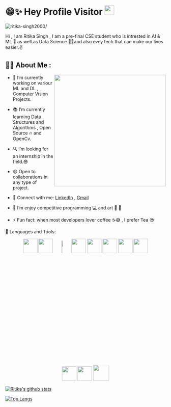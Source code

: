 
# 😁✨ Hey Profile Visitor  <img src="https://raw.githubusercontent.com/iampavangandhi/iampavangandhi/master/gifs/Hi.gif" width="30px">
<p align="left"> <img src=https://komarev.com/ghpvc/?username=ritika-singh2000 alt=ritika-singh2000/></p>

Hi , I am Ritika Singh , I am a pre-final CSE student who is intrested in AI & ML 🤖 as well as Data Science 🐱‍🏍and also evey tech that can make our lives easier.✌


 ## 👩‍💻 About Me :
 
 <img align = "right"  width = "350"  src="https://cdn.dribbble.com/users/331265/screenshots/2498700/ana-d-small.gif" >
 
- 🔭 I’m currently working on variour ML and DL , Computer Vision Projects.
- 📚 I’m currently learning Data Structures and Algorithms , Open Source 🔥  and OpenCv.

- 🔍 I’m looking for an internship in the field.😎
- 😄 Open to collaborations in any type of project.
- 🤝 Connect with me:  [LinkedIn](www.linkedin.com/in/ritikasingh2000)  , [Gmail](ritika.singh2929@gmail.com)

- 👯 I’m enjoy competitive programming 💻  and art 🎨 👻
- ⚡ Fun fact: when most developers lover coffee ☕😅 , I prefer Tea 😍

👸 Languages and Tools:<p align="center"></p>
      <p align="center">
        <code><a href="https://www.python.org/" target="_blank"><img height="45" src="https://www.vectorlogo.zone/logos/python/python-ar21.svg"></a></code> 
         <code><a href="https://git-scm.com/" target="_blank"><img height="45" src="https://seeklogo.com/images/C/c-logo-672525892C-seeklogo.com.png"></a></code>
         <code><img width="10%" src="https://www.vectorlogo.zone/logos/java/java-ar21.svg"></code>
         <code><a href="https://www.tensorflow.org/" target="_blank"><img height="45" src="https://www.vectorlogo.zone/logos/tensorflow/tensorflow-ar21.svg"></a></code> 
        <code><a href="https://jupyter.org/" target="_blank"><img height="45" src="https://www.vectorlogo.zone/logos/jupyter/jupyter-ar21.svg"></a></code>
        <code><a href="https://numpy.org/" target="_blank"><img height="45" src="https://www.vectorlogo.zone/logos/numpy/numpy-ar21.svg"></a></code>
        <code><a href="https://pandas.pydata.org/" target="_blank"><img height="45" src="https://upload.wikimedia.org/wikipedia/commons/e/ed/Pandas_logo.svg"></a></code>
        <code><a href="https://matplotlib.org/" target="_blank"><img height="45" src="https://upload.wikimedia.org/wikipedia/commons/8/84/Matplotlib_icon.svg"></a></code>       
        <code><a href="https://docs.github.com/en" target="_blank"><img height="45" src="https://www.vectorlogo.zone/logos/git-scm/git-scm-ar21.svg"></a></code>
        <code><a href="https://docs.github.com/en" target="_blank"><img height="45" src="https://www.vectorlogo.zone/logos/github/github-ar21.svg"></a></code>
        <img src="https://cdn1.vectorstock.com/i/1000x1000/77/30/sql-database-icon-logo-design-ui-or-ux-app-vector-17507730.jpg" width="50"/>        
      </p>
    </p>

[![Ritika's github stats](https://github-readme-stats.vercel.app/api?username=ritika-singh2000)](https://github.com/ritika-singh2000/github-readme-stats)

[![Top Langs](https://github-readme-stats.vercel.app/api/top-langs/?username=ritika-singh2000)](https://github.com/ritika-singh2000/github-readme-stats)

